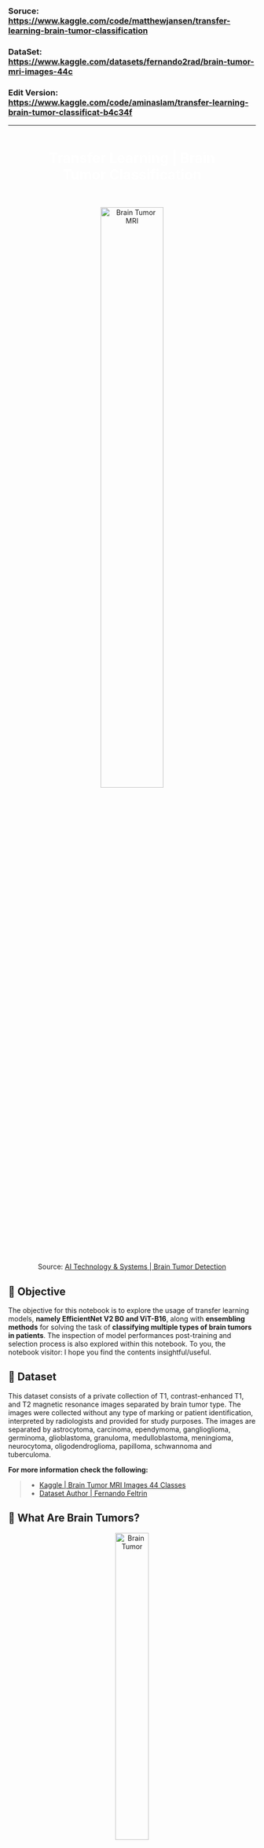 ### Soruce: https://www.kaggle.com/code/matthewjansen/transfer-learning-brain-tumor-classification
### DataSet: https://www.kaggle.com/datasets/fernando2rad/brain-tumor-mri-images-44c

### Edit Version: https://www.kaggle.com/code/aminaslam/transfer-learning-brain-tumor-classificat-b4c34f
-----------------------------------
<a id=toc></a>
<h1 style="padding: 35px;color:white;margin:10;font-size:200%;text-align:center;display:fill;border-radius:10px;overflow:hidden;background-image: url(https://i.postimg.cc/T1D2yGny/167.jpg); background-size: 100% auto;background-position: 0px 0px; 
"><span style='color:white;'>Transfer Learning | Brain Tumor Classification</span></h1>

<center>
    <figure>
        <img src="https://cdn-images-1.medium.com/max/800/1*f1sodi17fNcObGBmIKgGGQ.gif" alt ="Brain Tumor MRI" style='width:55%;'>
        <figcaption>
            Source: <a href="https://www.ai-tech.systems/brain-tumor-detection/">AI Technology & Systems | Brain Tumor Detection</a>
        </figcaption>
    </figure>
</center>

## 🎯 Objective
The objective for this notebook is to explore the usage of transfer learning models, **namely EfficientNet V2 B0 and ViT-B16**, along with **ensembling methods** for solving the task of **classifying multiple types of brain tumors in patients**. The inspection of model performances post-training and selection process is also explored within this notebook. To you, the notebook visitor: I hope you find the contents insightful/useful. 


## 📁 Dataset
This dataset consists of a private collection of T1, contrast-enhanced T1, and T2 magnetic resonance images separated by brain tumor type. The images were collected without any type of marking or patient identification, interpreted by radiologists and provided for study purposes. The images are separated by astrocytoma, carcinoma, ependymoma, ganglioglioma, germinoma, glioblastoma, granuloma, medulloblastoma, meningioma, neurocytoma, oligodendroglioma, papilloma, schwannoma and tuberculoma.

**For more information check the following:**
> - [Kaggle | Brain Tumor MRI Images 44 Classes](https://www.kaggle.com/datasets/fernando2rad/brain-tumor-mri-images-44c?sort=published)
> - [Dataset Author | Fernando Feltrin](https://www.kaggle.com/fernando2rad)

## 🧠 What Are Brain Tumors?

<center>
    <figure>
        <img src="https://my.clevelandclinic.org/-/scassets/images/org/health/articles/6149-brain-tumor" alt ="Brain Tumor" style='width:40%;'>
        <figcaption>
            Source: <a href="https://my.clevelandclinic.org/health/diseases/6149-brain-cancer-brain-tumor">Cleveland Clinic | Brain Tumor Illustration</a>
        </figcaption>
    </figure>
</center>

A brain tumor is a cancerous or non-cancerous mass or growth of abnormal cells in the brain. Nearby locations include nerves, the pituitary gland, the pineal gland, and the membranes that cover the surface of the brain. Brain tumors that begin in the brain are called primary brain tumors. Sometimes, cancer spreads to the brain from other parts of the body. These tumors are known as secondary brain tumors, also called metastatic brain tumors.

### <u>Symptoms</u>
General signs and symptoms caused by brain tumors may include:
> - Headache or pressure in the head that is worse in the morning
> - Headaches that happen more often and seem more severe
> - Headaches that are sometimes described as tension headaches or migraines
> - Nausea or vomiting
> - Eye problems, such as blurry vision, seeing double or losing sight on the sides of your vision
> - Losing feeling or movement in an arm or a leg
> - Trouble with balance
> - Speech problems
> - Feeling very tired
> - Confusion in everyday matters
> - Memory issues
> - Having trouble following simple commands
> - Personality or behavior changes
> - Seizures, especially if there is no history of seizures
> - Hearing problems
> - Dizziness or a sense that the world is spinning, also called vertigo
> - Feeling very hungry and gaining weight

**For more information see the following:**
> - [Mayo Clinic | Brain tumor](https://www.mayoclinic.org/diseases-conditions/brain-tumor/symptoms-causes/syc-20350084)
> - [Cleveland Clinic | Brain Cancer (Brain Tumor)](https://my.clevelandclinic.org/health/diseases/6149-brain-cancer-brain-tumor)

<hr>

## Table of contents
- [1 | Dataset Exploration](#1)
   > - [Get image paths with glob](#1.1)
   > - [View the number of images present in the dataset](#1.2)
   > - [Create Pandas DataFrames for paths and labels](#1.3)
   > - [Load & View Random Sample Image](#1.4)
   > - [View Multiple Randomly Selected Samples](#1.5)
   > - [View Train Labels Distribution](#1.6)
   > - [Discard Insufficient Sample Classes](#1.7)
  
- [2 | Data Preprocessing: Building An Input Data Pipeline](#2)
   > - [Create Train & Validation Splits](#2.1)
   > - [View New Train & Validation Labels Distribution](#2.2)
   > - [Create an Image Data Augmentation Layer](#2.3)
   > - [Create Input Data Pipeline w. tf.data API](#2.4)
   
- [3 | Transfer Learning Model: EfficientNet V2 B0](#3)
   > - [TensorFlow Hub](#tfhub)
   > - [Get EfficientNet From TensorFlow Hub](#3.1)
   > - [Define EfficientNet Model](#3.2)
   > - [Train EfficientNet Model](#3.3)

- [4 | Transfer Learning Model: Vision Transformer (ViT)](#4)
   > - [Get Vision Transformer Model](#4.1)
   > - [Define Vision Transformer Model](#4.2)
   > - [Train Vision Transformer Model](#4.3)
   
- [5 | Ensembling via Averaging](#5)
   > - [What is Ensembling via Averaging?](#5.1)
   > - [Simple Average Ensembling](#5.2)
   > - [Weighted Average Ensembling](#5.3)
   > - [Geometric Mean Ensembling](#5.4)

- [6 | Performance Evaluation](#6)
   > - [View Model Histories](#6.1)
   > - [Plot Confusion Matrices](#6.2)
   > - [Inpsect Classification Reports](#6.3)
   > - [Record Classification Metrics](#6.4)
   > - [Trade-offs: Inference Time vs. Performance](#6.5)
   
- [Conclusion](#conclusion)

<hr>
